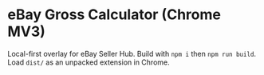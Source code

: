 <!-- README.md -->
# eBay Gross Calculator (Chrome MV3)
Local-first overlay for eBay Seller Hub. Build with `npm i` then `npm run build`. Load `dist/` as an unpacked extension in Chrome.
